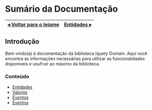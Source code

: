 # Sumário da Documentação

[◂ Voltar para o leiame](leiame.md) | [Entidades ▸](01-entidades.md)
-- | --

## Introdução

Bem vindo(a) à documentação da biblioteca Iquety Domain. Aqui você encontra as informações necessárias para utilizar as funcionalidades disponíveis e usufruir ao máximo da biblioteca.

### Conteúdo

- [Entidades](01-entidades.md)
- [Valores](02-valores.md)
- [Eventos](03-identidades.md)
- [Eventos](04-eventos.md)
